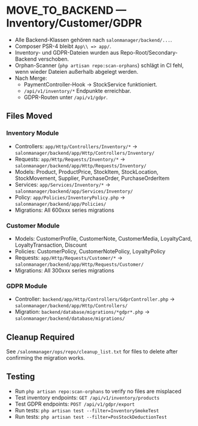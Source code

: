 # MOVE_TO_BACKEND — Inventory/Customer/GDPR

- Alle Backend-Klassen gehören nach `salonmanager/backend/...`.
- Composer PSR-4 bleibt `App\\ => app/`.
- Inventory- und GDPR-Dateien wurden aus Repo-Root/Secondary-Backend verschoben.
- Orphan-Scanner (`php artisan repo:scan-orphans`) schlägt in CI fehl, wenn wieder Dateien außerhalb abgelegt werden.
- Nach Merge:
  - PaymentController-Hook → StockService funktioniert.
  - `/api/v1/inventory/*` Endpunkte erreichbar.
  - GDPR-Routen unter `/api/v1/gdpr`.

## Files Moved

### Inventory Module
- Controllers: `app/Http/Controllers/Inventory/*` → `salonmanager/backend/app/Http/Controllers/Inventory/`
- Requests: `app/Http/Requests/Inventory/*` → `salonmanager/backend/app/Http/Requests/Inventory/`
- Models: Product, ProductPrice, StockItem, StockLocation, StockMovement, Supplier, PurchaseOrder, PurchaseOrderItem
- Services: `app/Services/Inventory/*` → `salonmanager/backend/app/Services/Inventory/`
- Policy: `app/Policies/InventoryPolicy.php` → `salonmanager/backend/app/Policies/`
- Migrations: All 600xxx series migrations

### Customer Module
- Models: CustomerProfile, CustomerNote, CustomerMedia, LoyaltyCard, LoyaltyTransaction, Discount
- Policies: CustomerPolicy, CustomerNotePolicy, LoyaltyPolicy
- Requests: `app/Http/Requests/Customer/*` → `salonmanager/backend/app/Http/Requests/Customer/`
- Migrations: All 300xxx series migrations

### GDPR Module
- Controller: `backend/app/Http/Controllers/GdprController.php` → `salonmanager/backend/app/Http/Controllers/`
- Migration: `backend/database/migrations/*gdpr*.php` → `salonmanager/backend/database/migrations/`

## Cleanup Required
See `/salonmanager/ops/repo/cleanup_list.txt` for files to delete after confirming the migration works.

## Testing
- Run `php artisan repo:scan-orphans` to verify no files are misplaced
- Test inventory endpoints: `GET /api/v1/inventory/products`
- Test GDPR endpoints: `POST /api/v1/gdpr/export`
- Run tests: `php artisan test --filter=InventorySmokeTest`
- Run tests: `php artisan test --filter=PosStockDeductionTest`
